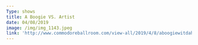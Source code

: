```yaml
---
Type: shows
title: A Boogie VS. Artist
date: 04/08/2019
image: /img/img_1143.jpeg
link: 'http://www.commodoreballroom.com/view-all/2019/4/8/aboogiewitdahoodie'
---
```


